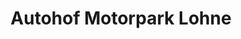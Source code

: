 ---
title: "Autohof Motorpark Lohne"
url: /lohne-oldenburg/autohof-motorpark-lohne/
shop: Allgemein
---